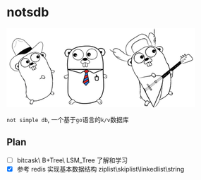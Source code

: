 # notsdb

![](https://raw.githubusercontent.com/codeflysafe/gitalk/main/img/20220412215321.png)

`not simple db`, 一个基于`go`语言的`k/v`数据库

## Plan
- [ ] bitcask\ B+Tree\ LSM_Tree 了解和学习
- [x] 参考 redis 实现基本数据结构 ziplist\skiplist\linkedlist\string
